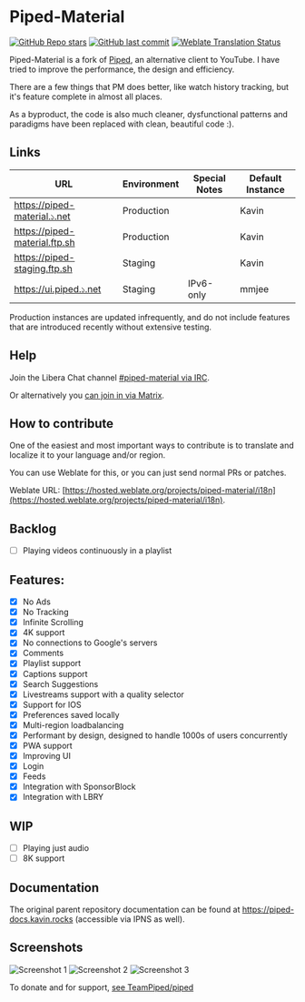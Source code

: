 # Piped-Material

[![GitHub Repo stars](https://img.shields.io/github/stars/mmjee/Piped-redesign?style=social)](https://github.com/mmjee/Piped-redesign/stargazers)
[![GitHub last commit](https://img.shields.io/github/last-commit/mmjee/Piped-redesign)](https://github.com/mmjee/Piped-redesign/commits)
[![Weblate Translation Status](https://hosted.weblate.org/widgets/piped-material/-/i18n/svg-badge.svg)](https://hosted.weblate.org/projects/piped-material/i18n/#information)

Piped-Material is a fork of [Piped](https://github.com/TeamPiped/piped), an alternative client to YouTube. I have tried to improve the performance, the design and efficiency.

There are a few things that PM does better, like watch history tracking, but it's feature complete in almost all places.

As a byproduct, the code is also much cleaner, dysfunctional patterns and paradigms have been replaced with clean, beautiful code :).

## Links

| URL                           | Environment | Special Notes | Default Instance |
|-------------------------------|-------------|---------------|------------------|
| https://piped-material.১.net  | Production  |               | Kavin            |
| https://piped-material.ftp.sh | Production  |               | Kavin            |
| https://piped-staging.ftp.sh  | Staging     |               | Kavin            |
| https://ui.piped.১.net        | Staging     | IPv6-only     | mmjee            |

Production instances are updated infrequently, and do not include features that are introduced recently without extensive testing.

## Help

Join the Libera Chat channel [#piped-material via IRC](ircs://irc.libera.chat:6697/#piped-material).

Or alternatively you [can join in via Matrix](https://matrix.to/#/#piped-material:libera.chat).

## How to contribute

One of the easiest and most important ways to contribute is to translate and localize it to your language and/or region.

You can use Weblate for this, or you can just send normal PRs or patches.

Weblate URL: [https://hosted.weblate.org/projects/piped-material/i18n](https://hosted.weblate.org/projects/piped-material/i18n).

## Backlog

- [ ] Playing videos continuously in a playlist

## Features:

- [x] No Ads
- [x] No Tracking
- [x] Infinite Scrolling
- [x] 4K support
- [x] No connections to Google's servers
- [x] Comments
- [x] Playlist support
- [x] Captions support
- [x] Search Suggestions
- [x] Livestreams support with a quality selector
- [x] Support for IOS
- [x] Preferences saved locally
- [x] Multi-region loadbalancing
- [x] Performant by design, designed to handle 1000s of users concurrently
- [x] PWA support
- [x] Improving UI
- [x] Login
- [x] Feeds
- [x] Integration with SponsorBlock
- [x] Integration with LBRY

## WIP

- [ ] Playing just audio
- [ ] 8K support

## Documentation

The original parent repository documentation can be found at https://piped-docs.kavin.rocks (accessible via IPNS as well).

## Screenshots

![Screenshot 1](https://piped-ng-assets.xn--17b.net/screenshot1.png)
![Screenshot 2](https://piped-ng-assets.xn--17b.net/screenshot2.png)
![Screenshot 3](https://piped-ng-assets.xn--17b.net/screenshot3.png)

To donate and for support, [see TeamPiped/piped](https://github.com/TeamPiped/piped)
